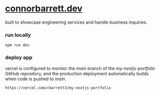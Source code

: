 # [connorbarrett.dev](https://www.connorbarrett.dev)

built to showcase engineering services and handle business inquiries.

### run locally

```
npm run dev
```

### deploy app

vercel is configured to monitor the *main* branch of the *my-nextjs-portfolio* GitHub repository, and the production deployment automatically builds when code is pushed to *main*.

`https://vercel.com/cbarrett3/my-nextjs-portfolio`
